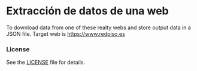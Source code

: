 # Extracción de datos de una web

To download data from one of these realty webs and
store output data in a JSON file. Target web is https://www.redpiso.es

### License
See the [LICENSE](LICENSE) file for details.
